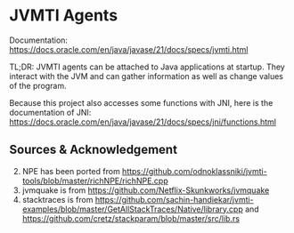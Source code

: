 # JVMTI Agents

Documentation: https://docs.oracle.com/en/java/javase/21/docs/specs/jvmti.html

TL;DR:
JVMTI agents can be attached to Java applications at startup.
They interact with the JVM and can gather information as well as change values of the program.

Because this project also accesses some functions with JNI, here is the documentation of JNI: https://docs.oracle.com/en/java/javase/21/docs/specs/jni/functions.html

## Sources & Acknowledgement

2. NPE has been ported from https://github.com/odnoklassniki/jvmti-tools/blob/master/richNPE/richNPE.cpp
3. jvmquake is from https://github.com/Netflix-Skunkworks/jvmquake
4. stacktraces is from https://github.com/sachin-handiekar/jvmti-examples/blob/master/GetAllStackTraces/Native/library.cpp and https://github.com/cretz/stackparam/blob/master/src/lib.rs